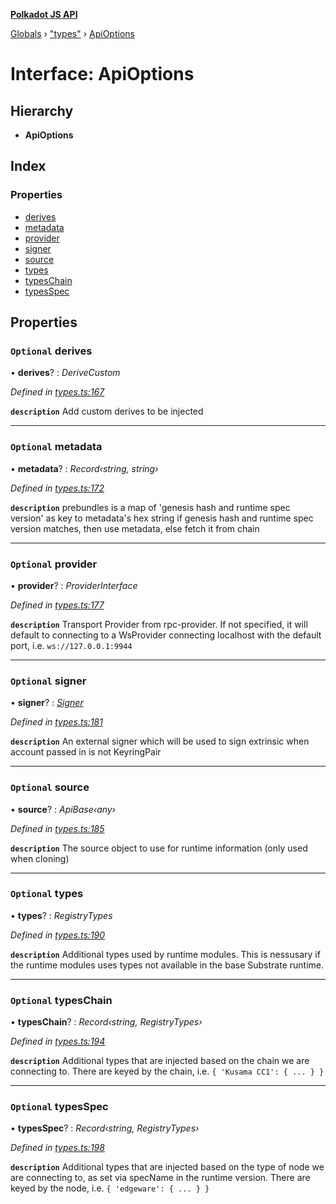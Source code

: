 **[Polkadot JS API](../README.md)**

[Globals](../globals.md) › [&quot;types&quot;](../modules/_types_.md) › [ApiOptions](_types_.apioptions.md)

# Interface: ApiOptions

## Hierarchy

* **ApiOptions**

## Index

### Properties

* [derives](_types_.apioptions.md#optional-derives)
* [metadata](_types_.apioptions.md#optional-metadata)
* [provider](_types_.apioptions.md#optional-provider)
* [signer](_types_.apioptions.md#optional-signer)
* [source](_types_.apioptions.md#optional-source)
* [types](_types_.apioptions.md#optional-types)
* [typesChain](_types_.apioptions.md#optional-typeschain)
* [typesSpec](_types_.apioptions.md#optional-typesspec)

## Properties

### `Optional` derives

• **derives**? : *DeriveCustom*

*Defined in [types.ts:167](https://github.com/polkadot-js/api/blob/bed3f9f/packages/api/src/types.ts#L167)*

**`description`** Add custom derives to be injected

___

### `Optional` metadata

• **metadata**? : *Record‹string, string›*

*Defined in [types.ts:172](https://github.com/polkadot-js/api/blob/bed3f9f/packages/api/src/types.ts#L172)*

**`description`** prebundles is a map of 'genesis hash and runtime spec version' as key to metadata's hex string
if genesis hash and runtime spec version matches, then use metadata, else fetch it from chain

___

### `Optional` provider

• **provider**? : *ProviderInterface*

*Defined in [types.ts:177](https://github.com/polkadot-js/api/blob/bed3f9f/packages/api/src/types.ts#L177)*

**`description`** Transport Provider from rpc-provider. If not specified, it will default to
connecting to a WsProvider connecting localhost with the default port, i.e. `ws://127.0.0.1:9944`

___

### `Optional` signer

• **signer**? : *[Signer](_types_.signer.md)*

*Defined in [types.ts:181](https://github.com/polkadot-js/api/blob/bed3f9f/packages/api/src/types.ts#L181)*

**`description`** An external signer which will be used to sign extrinsic when account passed in is not KeyringPair

___

### `Optional` source

• **source**? : *ApiBase‹any›*

*Defined in [types.ts:185](https://github.com/polkadot-js/api/blob/bed3f9f/packages/api/src/types.ts#L185)*

**`description`** The source object to use for runtime information (only used when cloning)

___

### `Optional` types

• **types**? : *RegistryTypes*

*Defined in [types.ts:190](https://github.com/polkadot-js/api/blob/bed3f9f/packages/api/src/types.ts#L190)*

**`description`** Additional types used by runtime modules. This is nessusary if the runtime modules
uses types not available in the base Substrate runtime.

___

### `Optional` typesChain

• **typesChain**? : *Record‹string, RegistryTypes›*

*Defined in [types.ts:194](https://github.com/polkadot-js/api/blob/bed3f9f/packages/api/src/types.ts#L194)*

**`description`** Additional types that are injected based on the chain we are connecting to. There are keyed by the chain, i.e. `{ 'Kusama CC1': { ... } }`

___

### `Optional` typesSpec

• **typesSpec**? : *Record‹string, RegistryTypes›*

*Defined in [types.ts:198](https://github.com/polkadot-js/api/blob/bed3f9f/packages/api/src/types.ts#L198)*

**`description`** Additional types that are injected based on the type of node we are connecting to, as set via specName in the runtime version. There are keyed by the node, i.e. `{ 'edgeware': { ... } }`